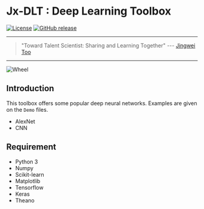 # Jx-DLT : Deep Learning Toolbox

[![License](https://img.shields.io/badge/license-BSD_3-yellow.svg)](https://github.com/JingweiToo/Deep-Learning-Toolbox-Python/blob/main/LICENSE)
[![GitHub release](https://img.shields.io/badge/release-pre-green.svg)](https://github.com/JingweiToo/Deep-Learning-Toolbox-Python)

---
> "Toward Talent Scientist: Sharing and Learning Together"
>  --- [Jingwei Too](https://jingweitoo.wordpress.com/)
---


![Wheel](https://www.mathworks.com/matlabcentral/mlc-downloads/downloads/eddf761e-8c8a-4866-8ee4-b8a34d541a1b/8758e6bd-bbcb-4798-9b28-19581b4a30fb/images/screenshot.PNG)


## Introduction
This toolbox offers some popular deep neural networks. Examples are given on the `Demo` files.  
* AlexNet
* CNN


## Requirement
* Python 3
* Numpy
* Scikit-learn
* Matplotlib
* Tensorflow
* Keras
* Theano


